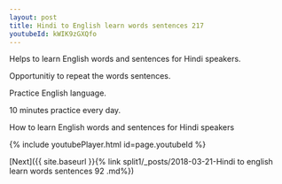 ```yaml
---
layout: post
title: Hindi to English learn words sentences 217 
youtubeId: kWIK9zGXQfo
---
```

 
 
Helps to learn English words and sentences for Hindi speakers.

Opportunitiy to repeat the words sentences. 

Practice English language. 
 
10 minutes practice every day. 
 
How to learn English words and sentences for Hindi speakers 
 
{% include youtubePlayer.html id=page.youtubeId %}
 
 
[Next]({{ site.baseurl }}{% link  split1/_posts/2018-03-21-Hindi to english learn words sentences 92 .md%})
 

